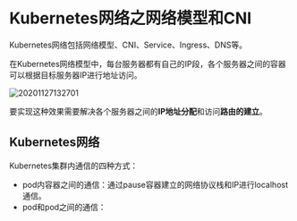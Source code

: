 # Kubernetes网络之网络模型和CNI

Kubernetes网络包括网络模型、CNI、Service、Ingress、DNS等。

在Kubernetes网络模型中，每台服务器都有自己的IP段，各个服务器之间的容器可以根据目标服务器IP进行地址访问。

![20201127132701](https://deemoprobe.oss-cn-shanghai.aliyuncs.com/images/20201127132701.png)

要实现这种效果需要解决各个服务器之间的**IP地址分配**和访问**路由的建立**。

## Kubernetes网络

Kubernetes集群内通信的四种方式：

- pod内容器之间的通信：通过pause容器建立的网络协议栈和IP进行localhost通信。
- pod和pod之间的通信：
